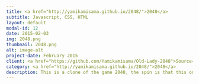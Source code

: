 ```yaml
---
title: <a href="http://yamikamisama.github.io/2048/">2048</a>
subtitle: Javascript, CSS, HTML
layout: default
modal-id: 12
date: 2015-02-03
img: 2048.png
thumbnail: 2048.png
alt: image-alt
project-date: February 2015
client: <a href="https://github.com/Yamikamisama/Old-Lady-2048">Source</a>
category: <a href="http://yamikamisama.github.io/2048/">2048</a>
description: This is a clone of the game 2048, the spin is that this one is themed after the nursery rhyme "There was an old lady who swallowed a fly".  Enjoy playing, its a bit addictive. (It is mobile responsive).
---
```

